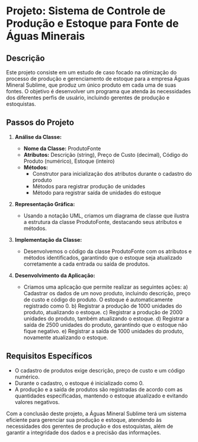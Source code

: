 # Projeto: Sistema de Controle de Produção e Estoque para Fonte de Águas Minerais

## Descrição
Este projeto consiste em um estudo de caso focado na otimização do processo de produção e gerenciamento de estoque para a empresa Águas Mineral Sublime, que produz um único produto em cada uma de suas fontes. O objetivo é desenvolver um programa que atenda às necessidades dos diferentes perfis de usuário, incluindo gerentes de produção e estoquistas.

## Passos do Projeto
1. **Análise da Classe:**
   - **Nome da Classe:** ProdutoFonte
   - **Atributos:** Descrição (string), Preço de Custo (decimal), Código do Produto (numérico), Estoque (inteiro)
   - **Métodos:** 
     - Construtor para inicialização dos atributos durante o cadastro do produto
     - Métodos para registrar produção de unidades
     - Método para registrar saída de unidades do estoque

2. **Representação Gráfica:**
   - Usando a notação UML, criamos um diagrama de classe que ilustra a estrutura da classe ProdutoFonte, destacando seus atributos e métodos.

3. **Implementação da Classe:**
   - Desenvolvemos o código da classe ProdutoFonte com os atributos e métodos identificados, garantindo que o estoque seja atualizado corretamente a cada entrada ou saída de produtos.

4. **Desenvolvimento da Aplicação:**
   - Criamos uma aplicação que permite realizar as seguintes ações:
     a) Cadastrar os dados de um novo produto, incluindo descrição, preço de custo e código do produto. O estoque é automaticamente registrado como 0.
     b) Registrar a produção de 1000 unidades do produto, atualizando o estoque.
     c) Registrar a produção de 2000 unidades do produto, também atualizando o estoque.
     d) Registrar a saída de 2500 unidades do produto, garantindo que o estoque não fique negativo.
     e) Registrar a saída de 1000 unidades do produto, novamente atualizando o estoque.

## Requisitos Específicos
- O cadastro de produtos exige descrição, preço de custo e um código numérico.
- Durante o cadastro, o estoque é inicializado como 0.
- A produção e a saída de produtos são registradas de acordo com as quantidades especificadas, mantendo o estoque atualizado e evitando valores negativos.

Com a conclusão deste projeto, a Águas Mineral Sublime terá um sistema eficiente para gerenciar sua produção e estoque, atendendo às necessidades dos gerentes de produção e dos estoquistas, além de garantir a integridade dos dados e a precisão das informações.
